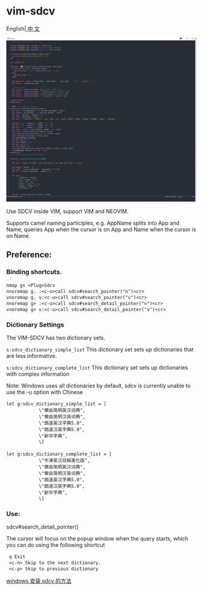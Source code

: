 # vim-sdcv

English|[ 中 文 ](./README.zh-cn.md)

![sdcv](./sdcv_vim.gif)

Use SDCV inside VIM, support VIM and NEOVIM.

Supports camel naming participles, e.g. AppName splits into App and Name, queries App when the cursor is on App and Name when the cursor is on Name.

## Preference:

### Binding shortcuts.
```vimscript
nmap gs <Plug>Sdcv
nnoremap g. :<c-u>call sdcv#search_pointer("n")<cr>
vnoremap g. v:<c-u>call sdcv#search_pointer("v")<cr>
nnoremap g> :<c-u>call sdcv#search_detail_pointer("n")<cr>
vnoremap g> v:<c-u>call sdcv#search_detail_pointer("v")<cr>
````

### Dictionary Settings

The VIM-SDCV has two dictionary sets. 

`s:sdcv_dictionary_simple_list` This dictionary set sets up dictionaries that are less informative.

`s:sdcv_dictionary_complete_list` This dictionary set sets up dictionaries with complex information

Note: Windows uses all dictionaries by default, sdcv is currently unable to use the -u option with Chinese

````
let g:sdcv_dictionary_simple_list = [
			\"懒虫简明英汉词典",
			\"懒虫简明汉英词典",
			\"朗道英汉字典5.0",
			\"朗道汉英字典5.0",
			\"新华字典",
			\]

let g:sdcv_dictionary_complete_list = [
			\"牛津英汉双解美化版",
			\"懒虫简明英汉词典",
			\"懒虫简明汉英词典",
			\"朗道英汉字典5.0",
			\"朗道汉英字典5.0",
			\"新华字典",
			\]

````

### Use:

sdcv#search_detail_pointer() 

The cursor will focus on the popup window when the query starts, which you can do using the following shortcut

````
 q Exit
 <c-n> Skip to the next dictionary.
 <c-p> Skip to previous dictionary
````


[windows 安装 sdcv 的方法](./compile-sdcv-in-msys2.md)
